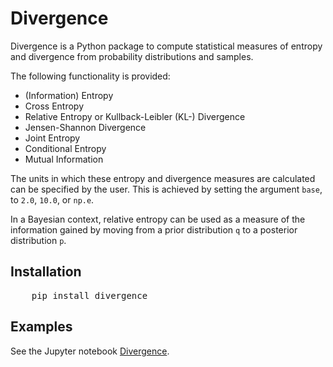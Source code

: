 # Divergence
Divergence is a Python package to compute statistical measures of entropy and divergence from probability distributions and samples.

The following functionality is provided:
* (Information) Entropy
* Cross Entropy 
* Relative Entropy or Kullback-Leibler (KL-) Divergence
* Jensen-Shannon Divergence
* Joint Entropy
* Conditional Entropy
* Mutual Information

The units in which these entropy and divergence measures are calculated can be specified by the user. 
This is achieved by setting the argument `base`, to `2.0`, `10.0`, or `np.e`. 

In a Bayesian context, relative entropy can be used as a measure of the information gained by moving 
from a prior distribution `q` to a posterior distribution `p`.

## Installation

<pre>
    pip install divergence
</pre>

## Examples
See the Jupyter notebook [Divergence](https://github.com/michaelnowotny/divergence/blob/master/notebooks/Divergence.ipynb).
